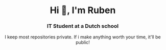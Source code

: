 <h1 align="center">Hi 👋, I'm Ruben</h1>
<h3 align="center">IT Student at a Dutch school</h3>
<p align="center">I keep most repositories private. If i make anything worth your time, it'll be public!</p>
